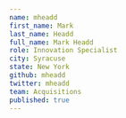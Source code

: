 ```yaml
---
name: mheadd
first_name: Mark
last_name: Headd
full_name: Mark Headd
role: Innovation Specialist
city: Syracuse
state: New York
github: mheadd
twitter: mheadd
team: Acquisitions
published: true
---
```


